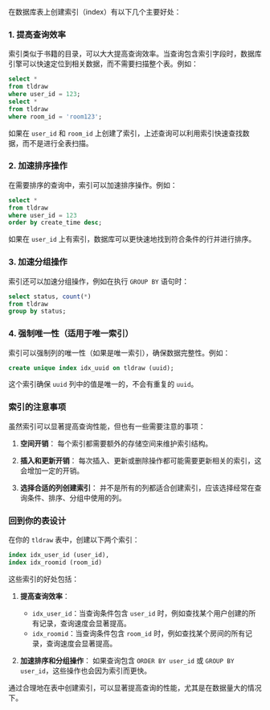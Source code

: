 在数据库表上创建索引（index）有以下几个主要好处：

### 1. 提高查询效率

索引类似于书籍的目录，可以大大提高查询效率。当查询包含索引字段时，数据库引擎可以快速定位到相关数据，而不需要扫描整个表。例如：

```sql
select *
from tldraw
where user_id = 123;
select *
from tldraw
where room_id = 'room123';
```

如果在 `user_id` 和 `room_id` 上创建了索引，上述查询可以利用索引快速查找数据，而不是进行全表扫描。

### 2. 加速排序操作

在需要排序的查询中，索引可以加速排序操作。例如：

```sql
select *
from tldraw
where user_id = 123
order by create_time desc;
```

如果在 `user_id` 上有索引，数据库可以更快速地找到符合条件的行并进行排序。

### 3. 加速分组操作

索引还可以加速分组操作，例如在执行 `GROUP BY` 语句时：

```sql
select status, count(*)
from tldraw
group by status;
```

### 4. 强制唯一性（适用于唯一索引）

索引可以强制列的唯一性（如果是唯一索引），确保数据完整性。例如：

```sql
create unique index idx_uuid on tldraw (uuid);
```

这个索引确保 `uuid` 列中的值是唯一的，不会有重复的 `uuid`。

### 索引的注意事项

虽然索引可以显著提高查询性能，但也有一些需要注意的事项：

1. **空间开销**：
   每个索引都需要额外的存储空间来维护索引结构。

2. **插入和更新开销**：
   每次插入、更新或删除操作都可能需要更新相关的索引，这会增加一定的开销。

3. **选择合适的列创建索引**：
   并不是所有的列都适合创建索引，应该选择经常在查询条件、排序、分组中使用的列。

### 回到你的表设计

在你的 `tldraw` 表中，创建以下两个索引：

```sql
index idx_user_id (user_id),
index idx_roomid (room_id)
```

这些索引的好处包括：

1. **提高查询效率**：
    - `idx_user_id`：当查询条件包含 `user_id` 时，例如查找某个用户创建的所有记录，查询速度会显著提高。
    - `idx_roomid`：当查询条件包含 `room_id` 时，例如查找某个房间的所有记录，查询速度会显著提高。

2. **加速排序和分组操作**：
   如果查询包含 `ORDER BY user_id` 或 `GROUP BY user_id`，这些操作也会因为索引而更快。

通过合理地在表中创建索引，可以显著提高查询的性能，尤其是在数据量大的情况下。